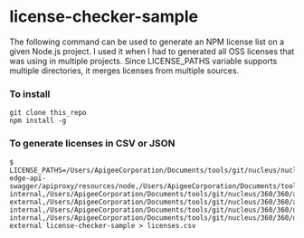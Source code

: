 license-checker-sample
======================
The following command can be used to generate an NPM license list on a given Node.js project. I used it when I had to generated all OSS licenses that was using in multiple projects. Since LICENSE_PATHS variable supports multiple directories, it merges licenses from multiple sources. 

### To install
```
git clone this_repo
npm install -g
``` 

### To generate licenses in CSV or JSON
```
$ LICENSE_PATHS=/Users/ApigeeCorporation/Documents/tools/git/nucleus/nucleus-edge-api-swagger/apiproxy/resources/node,/Users/ApigeeCorporation/Documents/tools/git/nucleus/360/360/api-internal,/Users/ApigeeCorporation/Documents/tools/git/nucleus/360/360/api-external,/Users/ApigeeCorporation/Documents/tools/git/nucleus/360/360/api-internal,/Users/ApigeeCorporation/Documents/tools/git/nucleus/360/360/ui-internal,/Users/ApigeeCorporation/Documents/tools/git/nucleus/360/360/ui-external license-checker-sample > licenses.csv
```

